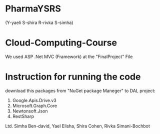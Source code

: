 # PharmaYSRS
(Y-yaeli S-shira R-rivka S-simha)

# Cloud-Computing-Course
We used ASP .Net MVC (Framework) at the "FinalProject" File

# Instruction for running the code
download this packages from "NuGet package Maneger" to DAL project:
1. Google.Apis.Drive.v3
2. Microsoft.Graph.Core
3. Newtonsoft.Json
4. RestSharp

Ltd. Simha Ben-david, Yael Elisha, Shira Cohen, Rivka Simani-Bochbot
